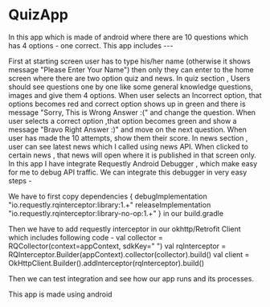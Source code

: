 # QuizApp
In this app which is made of android where there are 10 questions which has 4 options - one correct. This app includes ---

First at starting screen user has to type his/her name (otherwise it shows message "Please Enter Your Name") then only they can enter to the home screen where there are two option quiz and news.
In quiz section , Users should see questions one by one like some general knowledge questions, images and give them 4 options.
When user selects an Incorrect option, that options becomes red and correct option shows up in green and there is message "Sorry, This is Wrong Answer :(" and change the question.
When user selects a correct option ,that option becomes green and show a message "Bravo Right Answer :)" and move on the next question.
When user has made the 10 attempts, show them their score.
In news section , user can see latest news which I called using news API.
When clicked to certain news , that news will open where it is published in that screen only.
In this app I have integrate Requestly Android Debugger , which make easy for me to debug API traffic.
We can integrate this debugger in very easy steps -

We have to first copy
dependencies {
debugImplementation "io.requestly.rqinterceptor:library:1.+"
releaseImplementation "io.requestly.rqinterceptor:library-no-op:1.+"
} in our build.gradle

Then we have to add requestly interceptor in our okhttp/Retrofit Client which includes following code -
val collector = RQCollector(context=appContext, sdkKey=" ")
val rqInterceptor = RQInterceptor.Builder(appContext).collector(collector).build()
val client = OkHttpClient.Builder().addInterceptor(rqInterceptor).build()

Then we can test integration and see how our app runs and its processes.

This app is made using android
